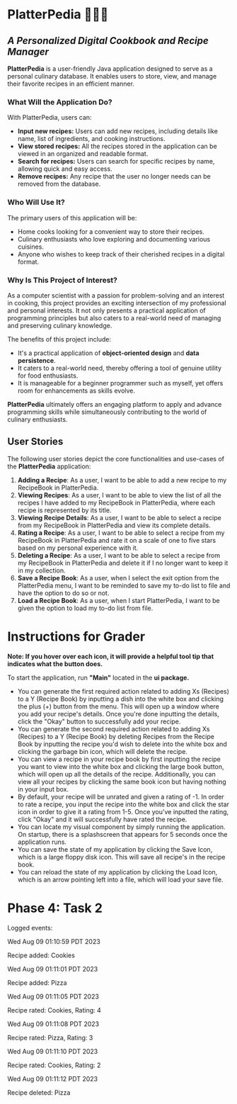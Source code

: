 # PlatterPedia 🧑‍🍳🥘
## _A Personalized Digital Cookbook and Recipe Manager_

**PlatterPedia** is a user-friendly Java application designed to serve as a personal culinary database. It enables users to store, view, and manage their favorite recipes in an efficient manner.

### What Will the Application Do?

With PlatterPedia, users can:
- **Input new recipes:** Users can add new recipes, including details like name, list of ingredients, and cooking instructions.
- **View stored recipes:** All the recipes stored in the application can be viewed in an organized and readable format.
- **Search for recipes:** Users can search for specific recipes by name, allowing quick and easy access.
- **Remove recipes:** Any recipe that the user no longer needs can be removed from the database.

### Who Will Use It?

The primary users of this application will be:
- Home cooks looking for a convenient way to store their recipes.
- Culinary enthusiasts who love exploring and documenting various cuisines.
- Anyone who wishes to keep track of their cherished recipes in a digital format.

### Why Is This Project of Interest?

As a computer scientist with a passion for problem-solving and an interest in cooking, this project provides an exciting intersection of my professional and personal interests. It not only presents a practical application of programming principles but also caters to a real-world need of managing and preserving culinary knowledge.

The benefits of this project include:
- It's a practical application of **object-oriented design** and **data persistence**.
- It caters to a real-world need, thereby offering a tool of genuine utility for food enthusiasts.
- It is manageable for a beginner programmer such as myself, yet offers room for enhancements as skills evolve.

**PlatterPedia** ultimately offers an engaging platform to apply and advance programming skills while simultaneously contributing to the world of culinary enthusiasts.

## User Stories

The following user stories depict the core functionalities and use-cases of the **PlatterPedia** application:

1. **Adding a Recipe**: As a user, I want to be able to add a new recipe to my RecipeBook in PlatterPedia.
2. **Viewing Recipes**: As a user, I want to be able to view the list of all the recipes I have added to my RecipeBook in PlatterPedia, where each recipe is represented by its title.
3. **Viewing Recipe Details**: As a user, I want to be able to select a recipe from my RecipeBook in PlatterPedia and view its complete details.
4. **Rating a Recipe**: As a user, I want to be able to select a recipe from my RecipeBook in PlatterPedia and rate it on a scale of one to five stars based on my personal experience with it.
5. **Deleting a Recipe**: As a user, I want to be able to select a recipe from my RecipeBook in PlatterPedia and delete it if I no longer want to keep it in my collection.
6. **Save a Recipe Book**: As a user, when I select the exit option from the PlatterPedia menu, I want to be reminded to save my to-do list to file and have the option to do so or not.
7. **Load a Recipe Book**: As a user, when I start PlatterPedia, I want to be given the option to load my to-do list from file.

# Instructions for Grader
**Note: If you hover over each icon, it will provide a helpful tool tip that indicates what the button does.**

To start the application, run **"Main"** located in the **ui package.**

- You can generate the first required action related to adding Xs (Recipes) to a Y (Recipe Book) by inputting a dish into the white box and clicking the plus (+) button from the menu. This will open up a window where you add your recipe's details. Once you're done inputting the details, click the "Okay" button to successfully add your recipe.
- You can generate the second required action related to adding Xs (Recipes) to a Y (Recipe Book) by deleting Recipes from the Recipe Book by inputting the recipe you'd wish to delete into the white box and clicking the garbage bin icon, which will delete the recipe.
- You can view a recipe in your recipe book by first inputting the recipe you want to view into the white box and clicking the large book button, which will open up all the details of the recipe. Additionally, you can view all your recipes by clicking the same book icon but having nothing in your input box. 
- By default, your recipe will be unrated and given a rating of -1. In order to rate a recipe, you input the recipe into the white box and click the star icon in order to give it a rating from 1-5. Once you've inputted the rating, click "Okay" and it will successfully have rated the recipe.
- You can locate my visual component by simply running the application. On startup, there is a splashscreen that appears for 5 seconds once the application runs.
- You can save the state of my application by clicking the Save Icon, which is a large floppy disk icon. This will save all recipe's in the recipe book. 
- You can reload the state of my application by clicking the Load Icon, which is an arrow pointing left into a file, which will load your save file.

# Phase 4: Task 2

Logged events:

Wed Aug 09 01:10:59 PDT 2023

Recipe added: Cookies

Wed Aug 09 01:11:01 PDT 2023

Recipe added: Pizza

Wed Aug 09 01:11:05 PDT 2023

Recipe rated: Cookies, Rating: 4

Wed Aug 09 01:11:08 PDT 2023

Recipe rated: Pizza, Rating: 3

Wed Aug 09 01:11:10 PDT 2023

Recipe rated: Cookies, Rating: 2

Wed Aug 09 01:11:12 PDT 2023

Recipe deleted: Pizza